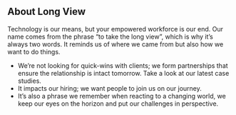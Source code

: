 ## About Long View

Technology is our means, but your empowered workforce is our end.  Our name comes from the phrase “to take the long view”, which is why it’s always two words. It reminds us of where we came from but also how we want to do things.
* We’re not looking for quick-wins with clients; we form partnerships that ensure the relationship is intact tomorrow.
Take a look at our latest case studies.
* It impacts our hiring; we want people to join us on our journey.
* It’s also a phrase we remember when reacting to a changing world, we keep our eyes on the horizon and put our challenges in perspective.